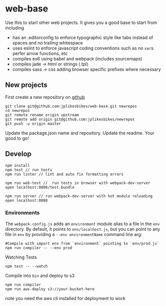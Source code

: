 # web-base
Use this to start other web projects. It gives you a good base to start from including
+ has an .editorconfig to enforce typographic style like tabs instead of spaces and no trailing whitespace
+ uses eslint to enforce javascript coding conventions such as no `var`s perfer arrow functions, etc
+ compiles es6 using babel and webpack (includes sourcemaps)
+ compiles jade -> html or strings (.tpl)
+ compiles sass -> css adding browser specific prefixes where necessary

## New projects
First create a new repository on [github](https://github.com/new)
```
git clone git@github.com:jplikesbikes/web-base.git newrepos
cd newrepos
git remote rename origin upstream
git remote add origin git@github.com:jplikesbikes/newrepos
git push -u origin master
```
Update the package.json name and repository.
Update the readme.
Your good to go!

## Develop
```
npm install
npm test // run tests
npm run linter // lint and auto fix formatting errors

npm run web-test //  run tests in browser with webpack-dev-server
open localhost:8080/test.bundle

npm run server // run webpack-dev-server with hot module reloading
open localhost:8080
```

### Environments
The `webpack.config.js` adds an `environment` module alias to a file in the `env` directory.
By default, it points to `env/localhost.js`, but you can point to any file in
`env` by
providing a `--env environmentName` command line arg:
```
#Compile with import env from `environment` pointing to `env/prod.js`
npm run compiler -- --env prod
```

Watching Tests
```
npm test -- --watch
```

Compile into `bin` and deploy to s3
```
npm run compiler
npm run aws-deploy s3://your-bucket-here
```
note you need the aws cli installed for deployment to work
